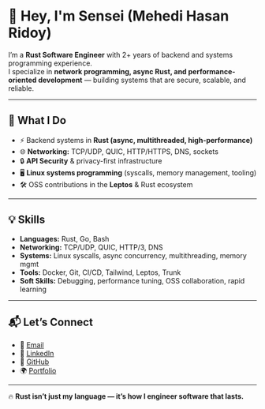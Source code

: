 # 👋 Hey, I'm Sensei (Mehedi Hasan Ridoy)

I’m a **Rust Software Engineer** with 2+ years of backend and systems programming experience.  
I specialize in **network programming, async Rust, and performance-oriented development** — building systems that are secure, scalable, and reliable.  

---

## 🦀 What I Do
- ⚡ Backend systems in **Rust (async, multithreaded, high-performance)**  
- 🌐 **Networking:** TCP/UDP, QUIC, HTTP/HTTPS, DNS, sockets  
- 🔒 **API Security** & privacy-first infrastructure  
- 🖥️ **Linux systems programming** (syscalls, memory management, tooling)  
- 🛠️ OSS contributions in the **Leptos** & Rust ecosystem  

---

## 💡 Skills
- **Languages:** Rust, Go, Bash  
- **Networking:** TCP/UDP, QUIC, HTTP/3, DNS  
- **Systems:** Linux syscalls, async concurrency, multithreading, memory mgmt  
- **Tools:** Docker, Git, CI/CD, Tailwind, Leptos, Trunk  
- **Soft Skills:** Debugging, performance tuning, OSS collaboration, rapid learning  

---

## 📬 Let’s Connect
- 💌 [Email](mailto:mehedihasanx2118@gmail.com)  
- 🔗 [LinkedIn](https://www.linkedin.com/in/mehedix21)  
- 🐙 [GitHub](https://github.com/senseix21)  
- 🌍 [Portfolio](https://mehedi-hasan-rust.vercel.app/)  

---

🔥 **Rust isn’t just my language — it’s how I engineer software that lasts.**
